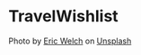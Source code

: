 # TravelWishlist

Photo by <a href="https://unsplash.com/@eric_welch?utm_source=unsplash&utm_medium=referral&utm_content=creditCopyText">Eric Welch</a> on <a href="https://unsplash.com/s/photos/scotland?utm_source=unsplash&utm_medium=referral&utm_content=creditCopyText">Unsplash</a>
  
